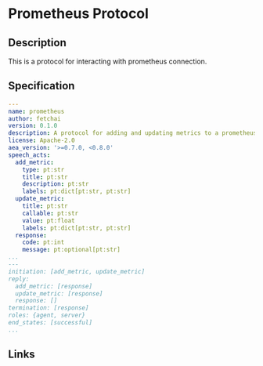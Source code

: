# Prometheus Protocol

## Description

This is a protocol for interacting with prometheus connection.

## Specification

```yaml
---
name: prometheus
author: fetchai
version: 0.1.0
description: A protocol for adding and updating metrics to a prometheus server.
license: Apache-2.0
aea_version: '>=0.7.0, <0.8.0'
speech_acts:
  add_metric:
    type: pt:str
    title: pt:str
    description: pt:str
    labels: pt:dict[pt:str, pt:str]
  update_metric:
    title: pt:str
    callable: pt:str
    value: pt:float
    labels: pt:dict[pt:str, pt:str]
  response:
    code: pt:int
    message: pt:optional[pt:str]
...
---
initiation: [add_metric, update_metric]
reply:
  add_metric: [response]
  update_metric: [response]
  response: []
termination: [response]
roles: {agent, server}
end_states: [successful]
...
```

## Links
